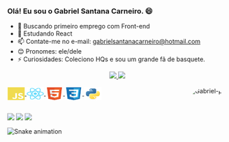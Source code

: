 ### Olá! Eu sou o Gabriel Santana Carneiro. 😄

- 🔭 Buscando primeiro emprego com Front-end
- 📖 Estudando React
- 📫 Contate-me no e-mail: gabrielsantanacarneiro@hotmail.com
- 😊 Pronomes: ele/dele
- ⚡ Curiosidades: Coleciono HQs e sou um grande fã de basquete.

<div align="center">
  <a href="https://github.com/GabrielSantanaCarneiro">
  <img height="180em" src="https://github-readme-stats.vercel.app/api?username=GabrielSantanaCarneiro&show_icons=true&theme=dark&include_all_commits=true&count_private=true"/>
  <img height="90em" src="https://github-readme-stats.vercel.app/api/top-langs/?username=GabrielSantanaCarneiro&layout=compact&langs_count=7&theme=dark"/> 
</div>

<div style="display: inline_block"><br>
  <img align="center" alt="Gabriel-Js" height="30" width="40" src="https://raw.githubusercontent.com/devicons/devicon/master/icons/javascript/javascript-plain.svg">
  <img align="center" alt="Gabriel-React" height="30" width="40" src="https://raw.githubusercontent.com/devicons/devicon/master/icons/react/react-original.svg">
  <img align="center" alt="Gabriel-HTML" height="30" width="40" src="https://raw.githubusercontent.com/devicons/devicon/master/icons/html5/html5-original.svg">
  <img align="center" alt="Gabriel-CSS" height="30" width="40" src="https://raw.githubusercontent.com/devicons/devicon/master/icons/css3/css3-original.svg">
  <img align="center" alt="Gabriel-Python" height="30" width="40" src="https://raw.githubusercontent.com/devicons/devicon/master/icons/python/python-original.svg">
  <img align="right" alt="Gabriel-pic" height="150" style="border-radius:50px;" src="https://cdn.discordapp.com/attachments/864692347114881036/1008957001725923328/download20220802013319.png">
</div>

##

<div>
<a href="https://www.instagram.com/gugusykes/" target="_blank"><img src="https://img.shields.io/badge/-Instagram-%23E4405F?style=for-the-badge&logo=instagram&logoColor=white" target="_blank"></a>
<a href = "mailto:gabrielsantanacarneiro@hotmail.com"><img src="https://img.shields.io/badge/Microsoft_Outlook-0078D4?style=for-the-badge&logo=microsoft-outlook&logoColor=white"></a>
 <a href="https://www.linkedin.com/in/gabriel-santana-carneiro-18b0301ab/" target="_blank"><img src="https://img.shields.io/badge/-LinkedIn-%230077B5?style=for-the-badge&logo=linkedin&logoColor=white" target="_blank"></a> 
 
  ![Snake animation](https://github.com/GabrielSantanaCarneiro/GabrielSantanaCarneiro/blob/output/github-contribution-grid-snake.svg)
